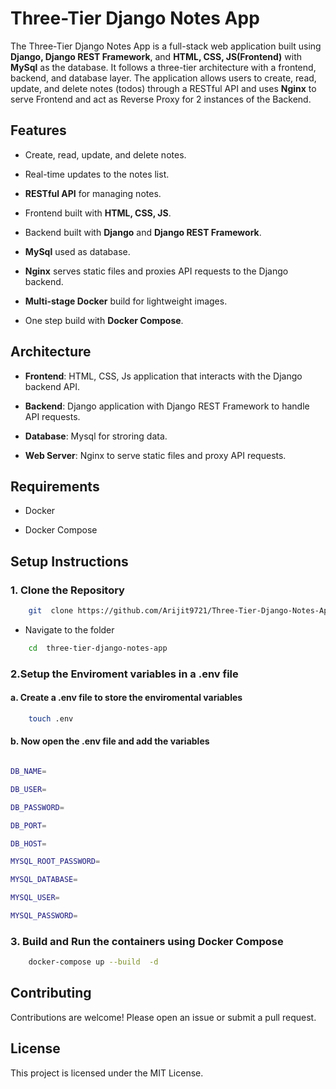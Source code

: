 
# Three-Tier Django Notes App

  

The Three-Tier Django Notes App is a full-stack web application built using **Django, Django REST Framework**, and **HTML, CSS, JS(Frontend)** with **MySql** as the database. It follows a three-tier architecture with a frontend, backend, and database layer. The application allows users to create, read, update, and delete notes (todos) through a RESTful API and uses **Nginx** to serve Frontend and act as Reverse Proxy for 2 instances of the Backend.

  

## Features

  

- Create, read, update, and delete notes.

- Real-time updates to the notes list.

- **RESTful API** for managing notes.

- Frontend built with **HTML, CSS, JS**.

- Backend built with **Django** and **Django REST Framework**.

- **MySql** used as database.

- **Nginx** serves static files and proxies API requests to the Django backend.

- **Multi-stage Docker** build for lightweight images.

- One step build with **Docker Compose**.

  

## Architecture

  

-  **Frontend**: HTML, CSS, Js application that interacts with the Django backend API.

-  **Backend**: Django application with Django REST Framework to handle API requests.

-  **Database**: Mysql for stroring data.

-  **Web Server**: Nginx to serve static files and proxy API requests.

  

## Requirements

  

- Docker

- Docker Compose

  

## Setup Instructions

  

### 1. Clone the Repository

  

```bash
	git  clone https://github.com/Arijit9721/Three-Tier-Django-Notes-App.git
```
-  Navigate to the folder
```bash
	cd  three-tier-django-notes-app
```
  

### 2.Setup the Enviroment variables in a .env file

  

#### a. Create  a  .env  file  to  store  the  enviromental  variables

  

```bash
	touch .env
```
  

#### b.  Now open the .env file and add the variables

  

```bash

DB_NAME=

DB_USER=

DB_PASSWORD=

DB_PORT=

DB_HOST=

MYSQL_ROOT_PASSWORD=

MYSQL_DATABASE=

MYSQL_USER=

MYSQL_PASSWORD=
```
  
  

### 3. Build and Run the containers using Docker Compose
```bash
	docker-compose up --build  -d
```
## Contributing
Contributions are welcome! Please open an issue or submit a pull request.

## License
This project is licensed under the MIT License.
